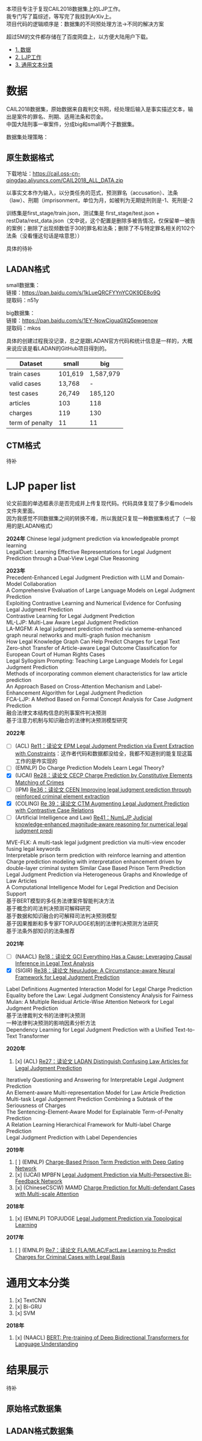 本项目专注于复现CAIL2018数据集上的LJP工作。  
我专门写了篇综述，等写完了我挂到ArXiv上。  
项目代码的逻辑顺序是：数据集的不同预处理方法→不同的解决方案

超过5M的文件都存储在了百度网盘上，以方便大陆用户下载。

* [1. 数据](#数据)
* [2. LJP工作](#LJP工作)
* [3. 通用文本分类](#通用文本分类)

# 数据
CAIL2018数据集，原始数据来自裁判文书网，经处理后输入是事实描述文本，输出是案件的罪名、刑期、适用法条和罚金。  
中国大陆刑事一审案件，分成big和small两个子数据集。  

数据集处理策略：
## 原生数据格式
下载地址：<https://cail.oss-cn-qingdao.aliyuncs.com/CAIL2018_ALL_DATA.zip>

以事实文本作为输入，以分类任务的范式，预测罪名（accusation）、法条（law）、刑期（imprisonment，单位为月，如被判为无期徒刑则是-1、死刑是-2

训练集是first_stage/train.json，测试集是 first_stage/test.json + restData/rest_data.json（文中说，这个配置是删除多被告情况，仅保留单一被告的案例；删除了出现频数低于30的罪名和法条；删除了不与特定罪名相关的102个法条（没看懂这句话是啥意思））

具体的待补
## LADAN格式
small数据集：  
链接：<https://pan.baidu.com/s/1kLueQRCFYYnYCOK9DE8o9Q>  
提取码：n51y

big数据集：  
链接：<https://pan.baidu.com/s/1EY-NowCigua0XQ5pwqenow>  
提取码：mkos 

具体的创建过程我没记录，总之是跟LADAN官方代码和统计信息是一样的，大概来说应该是看LADAN的GitHub项目得到的。

|**Dataset**|**small**|**big**|
|--|--|--|
|train cases|101,619|1,587,979|
|valid cases|13,768|-|
|test cases|26,749|185,120|
|articles|103|118|
|charges|119|130|
|term of penalty|11|11|
## CTM格式
待补
# LJP paper list
论文前面的单选框表示是否完成并上传复现代码。代码具体复现了多少看models文件夹里面。  
因为我感觉不同数据集之间的转换不难，所以我就只复现一种数据集格式了（一般用的是LADAN格式）

**2024年**
Chinese legal judgment prediction via knowledgeable prompt learning  
LegalDuet: Learning Effective Representations for Legal Judgment Prediction through a Dual-View Legal Clue Reasoning

**2023年**  
Precedent-Enhanced Legal Judgment Prediction with LLM and Domain-Model Collaboration  
A Comprehensive Evaluation of Large Language Models on Legal Judgment Prediction  
Exploiting Contrastive Learning and Numerical Evidence for Confusing Legal Judgment Prediction  
Contrastive Learning for Legal Judgment Prediction  
ML-LJP: Multi-Law Aware Legal Judgment Prediction  
LA-MGFM: A legal judgment prediction method via sememe-enhanced graph neural networks and multi-graph fusion mechanism  
How Legal Knowledge Graph Can Help Predict Charges for Legal Text  
Zero-shot Transfer of Article-aware Legal Outcome Classification for European Court of Human Rights Cases  
Legal Syllogism Prompting: Teaching Large Language Models for Legal Judgment Prediction  
Methods of incorporating common element characteristics for law article prediction  
An Approach Based on Cross-Attention Mechanism and Label-Enhancement Algorithm for Legal Judgment Prediction  
FCA-LJP: A Method Based on Formal Concept Analysis for Case Judgment Prediction  
融合法律文本结构信息的刑事案件判决预测  
基于注意力机制与知识融合的法律判决预测模型研究

**2022年**  

- [ ] (ACL) [Re11：读论文 EPM Legal Judgment Prediction via Event Extraction with Constraints](https://blog.csdn.net/PolarisRisingWar/article/details/126029464)：这作者代码和数据都没给全，我都不知道别的能复现这篇工作的是咋实现的
- [ ] (EMNLP) Do Charge Prediction Models Learn Legal Theory?
- [x] (IJCAI) [Re28：读论文 CECP Charge Prediction by Constitutive Elements Matching of Crimes](https://blog.csdn.net/PolarisRisingWar/article/details/126484229)
- [ ] (IPM) [Re36：读论文 CEEN Improving legal judgment prediction through reinforced criminal element extraction](https://blog.csdn.net/PolarisRisingWar/article/details/127557195)
- [x] (COLING) [Re 39：读论文 CTM Augmenting Legal Judgment Prediction with Contrastive Case Relations](https://blog.csdn.net/PolarisRisingWar/article/details/127515132)
- [ ] (Artificial Intelligence and Law) [Re41：NumLJP Judicial knowledge‑enhanced magnitude‑aware reasoning for numerical legal judgment predi](https://link.springer.com/article/10.1007/s10506-022-09337-4)

MVE-FLK: A multi-task legal judgment prediction via multi-view encoder fusing legal keywords  
Interpretable prison term prediction with reinforce learning and attention  
Charge prediction modeling with interpretation enhancement driven by double-layer criminal system
Similar Case Based Prison Term Prediction  
Legal Judgment Prediction via Heterogeneous Graphs and Knowledge of Law Articles  
A Computational Intelligence Model for Legal Prediction and Decision Support  
基于BERT模型的多任务法律案件智能判决方法  
基于概念的司法判决预测可解释研究  
基于数据和知识融合的可解释司法判决预测模型  
基于因果推断和多专家FTOPJUDGE机制的法律判决预测方法研究  
基于法条外部知识的法条推荐

**2021年**  
- [ ] (NAACL) [Re18：读论文 GCI Everything Has a Cause: Leveraging Causal Inference in Legal Text Analysis](https://blog.csdn.net/PolarisRisingWar/article/details/126038513)
- [x] (SIGIR) [Re38：读论文 NeurJudge: A Circumstance-aware Neural Framework for Legal Judgment Prediction](https://blog.csdn.net/PolarisRisingWar/article/details/128243315)

Label Definitions Augmented Interaction Model for Legal Charge Prediction  
Equality before the Law: Legal Judgment Consistency Analysis for Fairness  
Mulan: A Multiple Residual Article-Wise Attention Network for Legal Judgment Prediction  
基于法律裁判文书的法律判决预测  
一种法律判决预测的影响因素分析方法  
Dependency Learning for Legal Judgment Prediction with a Unified Text-to-Text Transformer

**2020年**  
1. [x] (ACL) [Re27：读论文 LADAN Distinguish Confusing Law Articles for Legal Judgment Prediction](https://blog.csdn.net/PolarisRisingWar/article/details/126472752)

Iteratively Questioning and Answering for Interpretable Legal Judgment Prediction  
An Element-aware Multi-representation Model for Law Article Prediction  
Multi-task Legal Judgement Prediction Combining a Subtask of the Seriousness of Charges  
The Sentencing-Element-Aware Model for Explainable Term-of-Penalty Prediction  
A Relation Learning Hierarchical Framework for Multi-label Charge Prediction  
Legal Judgment Prediction with Label Dependencies

**2019年**
1. [ ] (EMNLP) [Charge-Based Prison Term Prediction with Deep Gating Network](https://aclanthology.org/D19-1667/)
2. [x] (IJCAI) MPBFN [Legal Judgment Prediction via Multi-Perspective Bi-Feedback Network](https://arxiv.org/abs/1905.03969)
3. [x] (ChineseCSCW) MAMD [Charge Prediction for Multi-defendant Cases with Multi-scale Attention](https://link.springer.com/chapter/10.1007/978-981-15-1377-0_59)

**2018年**
1. [x] (EMNLP) TOPJUDGE [Legal Judgment Prediction via Topological Learning](https://aclanthology.org/D18-1390/)

**2017年**  
1. [ ] (EMNLP) [Re7：读论文 FLA/MLAC/FactLaw Learning to Predict Charges for Criminal Cases with Legal Basis](https://blog.csdn.net/PolarisRisingWar/article/details/125957914)

# 通用文本分类
1. [x] TextCNN
2. [x] Bi-GRU
2. [x] SVM

**2018年**
1. [x] (NAACL) [BERT: Pre-training of Deep Bidirectional Transformers for Language Understanding](https://aclanthology.org/N19-1423/)
# 结果展示
待补
## 原始格式数据集

## LADAN格式数据集